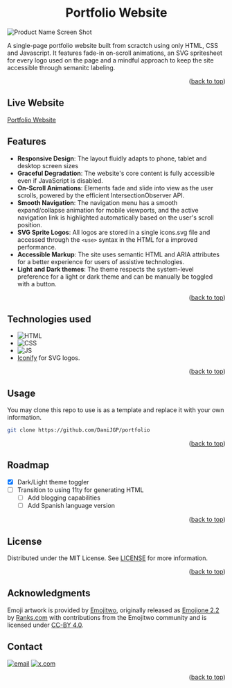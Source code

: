 <!-- Improved compatibility of back to top link: See: https://github.com/othneildrew/Best-README-Template/pull/73 -->
<a id="readme-top"></a>

<!-- PROJECT SHIELDS -->
<!--
*** I'm using markdown "reference style" links for readability.
*** Reference links are enclosed in brackets [ ] instead of parentheses ( ).
*** See the bottom of this document for the declaration of the reference variables
*** for contributors-url, forks-url, etc. This is an optional, concise syntax you may use.
*** https://www.markdownguide.org/basic-syntax/#reference-style-links
-->
<div align="center">

# Portfolio Website

</div>
<!-- TABLE OF CONTENTS -->
<div align="left">
<!-- ABOUT THE PROJECT -->

![Product Name Screen Shot][product-screenshot]

A single-page portfolio website built from scractch using only HTML, CSS and Javascript. It features fade-in on-scroll animations, an SVG spritesheet for every logo used on the page and a mindful approach to keep the site accessible through semanitc labeling.

<p align="right">(<a href="#readme-top">back to top</a>)</p>

## Live Website

[Portfolio Website][portfolio-website]

## Features

* **Responsive Design**: The layout fluidly adapts to phone, tablet and desktop screen sizes
* **Graceful Degradation**: The website's core content is fully accessible even if JavaScript is disabled.
* **On-Scroll Animations**: Elements fade and slide into view as the user scrolls, powered by the efficient IntersectionObserver API.
* **Smooth Navigation**: The navigation menu has a smooth expand/collapse animation for mobile viewports, and the active navigation link is highlighted automatically based on the user's scroll position.
* **SVG Sprite Logos**: All logos are stored in a single icons.svg file and accessed through the `<use>` syntax in the HTML for a improved performance.
* **Accessible Markup**: The site uses semantic HTML and ARIA attributes for a better experience for users of assistive technologies.
* **Light and Dark themes**: The theme respects the system-level preference for a light or dark theme and can be manually be toggled with a button.

<p align="right">(<a href="#readme-top">back to top</a>)</p>

## Technologies used

* ![HTML][HTML]
* ![CSS][CSS]
* ![JS][JS]
* [Iconify][Iconify] for SVG logos.

<p align="right">(<a href="#readme-top">back to top</a>)</p>

## Usage

You may clone this repo to use is as a template and replace it with your own information.

```bash
git clone https://github.com/DaniJGP/portfolio
```

<p align="right">(<a href="#readme-top">back to top</a>)</p>
<!-- ROADMAP -->

## Roadmap

* [X] Dark/Light theme toggler
* [ ] Transition to using 11ty for generating HTML
  * [ ] Add blogging capabilities
  * [ ] Add Spanish language version

<p align="right">(<a href="#readme-top">back to top</a>)</p>

<!-- CONTRIBUTING -->
<!-- LICENSE -->
## License

Distributed under the MIT License. See [LICENSE] for more information.

<p align="right">(<a href="#readme-top">back to top</a>)</p>
<!-- ACKNOWLEDGMENT -->

## Acknowledgments

Emoji artwork is provided by [Emojitwo], originally released as [Emojione 2.2][Emojione] by [Ranks.com] with contributions from the Emojitwo community and is licensed under [CC-BY 4.0][CC-BY-40].

<!-- CONTACT -->
## Contact

[![email][email]][email-url] [![x.com][x-shield]][x-url]

<p align="right">(<a href="#readme-top">back to top</a>)</p>

<!-- MARKDOWN LINKS & IMAGES -->
<!-- https://www.markdownguide.org/basic-syntax/#reference-style-links -->
[portfolio-website]: https://danijgp.github.io
[LICENSE]: https://github.com/DaniJGP/portfolio/blob/main/LICENSE
[linkedin-shield]: https://img.shields.io/badge/-LinkedIn-black.svg?style=for-the-badge&logo=linkedin&colorB=555
[linkedin-url]: https://www.linkedin.com/in/daniela-guardia-3425bb317/
[product-screenshot]: assets/img/portfolio-d1.jpg
[HTML]: https://img.shields.io/badge/HTML5-E34F26?style=for-the-badge&logo=html5&logoColor=white
[CSS]: https://img.shields.io/badge/css-663399?style=for-the-badge&logo=css
[JS]: https://img.shields.io/badge/javascript-F7DF1E?style=for-the-badge&logo=javascript&logoColor=black
[Repomix]: https://github.com/yamadashy/repomix
[Iconify]: https://iconify.design/
[Emojitwo]: https://emojitwo.github.io/
[Emojione]: https://www.emojione.com/
[Ranks.com]: http://www.ranks.com/
[CC-BY-40]: https://creativecommons.org/licenses/by/4.0/legalcode
[email]: https://img.shields.io/badge/d.guardiaprado%40gmail.com-white?style=flat&logo=gmail
[email-url]: mailto:d.guardiaprado@gmail.com
[x-shield]: https://img.shields.io/badge/dani__jgp-black?style=flat&logo=x
[x-url]: https://x.com/dani_jgp
